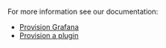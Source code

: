 For more information see our documentation:

-   [Provision Grafana](https://grafana.com/docs/grafana/latest/administration/provisioning/)
-   [Provision a plugin](https://grafana.com/developers/plugin-tools/publish-a-plugin/provide-test-environment)
